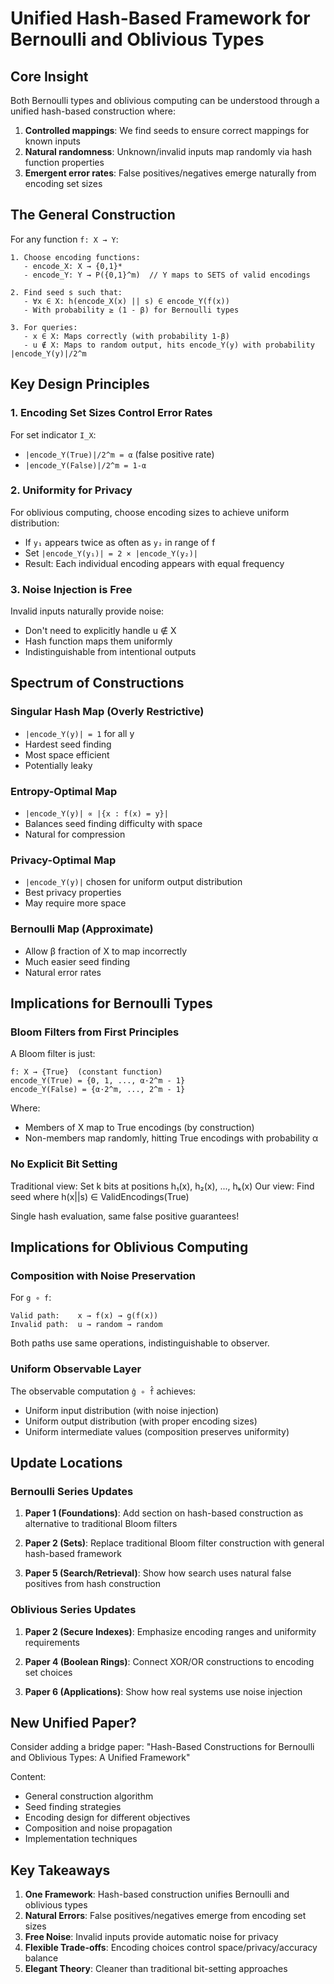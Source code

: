 # Unified Hash-Based Framework for Bernoulli and Oblivious Types

## Core Insight

Both Bernoulli types and oblivious computing can be understood through a unified hash-based construction where:

1. **Controlled mappings**: We find seeds to ensure correct mappings for known inputs
2. **Natural randomness**: Unknown/invalid inputs map randomly via hash function properties
3. **Emergent error rates**: False positives/negatives emerge naturally from encoding set sizes

## The General Construction

For any function `f: X → Y`:

```
1. Choose encoding functions:
   - encode_X: X → {0,1}*
   - encode_Y: Y → P({0,1}^m)  // Y maps to SETS of valid encodings

2. Find seed s such that:
   - ∀x ∈ X: h(encode_X(x) || s) ∈ encode_Y(f(x))
   - With probability ≥ (1 - β) for Bernoulli types

3. For queries:
   - x ∈ X: Maps correctly (with probability 1-β)
   - u ∉ X: Maps to random output, hits encode_Y(y) with probability |encode_Y(y)|/2^m
```

## Key Design Principles

### 1. Encoding Set Sizes Control Error Rates

For set indicator `I_X`:
- `|encode_Y(True)|/2^m = α` (false positive rate)
- `|encode_Y(False)|/2^m = 1-α`

### 2. Uniformity for Privacy

For oblivious computing, choose encoding sizes to achieve uniform distribution:
- If `y₁` appears twice as often as `y₂` in range of f
- Set `|encode_Y(y₁)| = 2 × |encode_Y(y₂)|`
- Result: Each individual encoding appears with equal frequency

### 3. Noise Injection is Free

Invalid inputs naturally provide noise:
- Don't need to explicitly handle u ∉ X
- Hash function maps them uniformly
- Indistinguishable from intentional outputs

## Spectrum of Constructions

### Singular Hash Map (Overly Restrictive)
- `|encode_Y(y)| = 1` for all y
- Hardest seed finding
- Most space efficient
- Potentially leaky

### Entropy-Optimal Map
- `|encode_Y(y)| ∝ |{x : f(x) = y}|`
- Balances seed finding difficulty with space
- Natural for compression

### Privacy-Optimal Map
- `|encode_Y(y)|` chosen for uniform output distribution
- Best privacy properties
- May require more space

### Bernoulli Map (Approximate)
- Allow β fraction of X to map incorrectly
- Much easier seed finding
- Natural error rates

## Implications for Bernoulli Types

### Bloom Filters from First Principles

A Bloom filter is just:
```
f: X → {True}  (constant function)
encode_Y(True) = {0, 1, ..., α·2^m - 1}
encode_Y(False) = {α·2^m, ..., 2^m - 1}
```

Where:
- Members of X map to True encodings (by construction)
- Non-members map randomly, hitting True encodings with probability α

### No Explicit Bit Setting

Traditional view: Set k bits at positions h₁(x), h₂(x), ..., hₖ(x)
Our view: Find seed where h(x||s) ∈ ValidEncodings(True)

Single hash evaluation, same false positive guarantees!

## Implications for Oblivious Computing

### Composition with Noise Preservation

For `g ∘ f`:
```
Valid path:    x → f(x) → g(f(x))
Invalid path:  u → random → random
```

Both paths use same operations, indistinguishable to observer.

### Uniform Observable Layer

The observable computation `ĝ ∘ f̂` achieves:
- Uniform input distribution (with noise injection)
- Uniform output distribution (with proper encoding sizes)
- Uniform intermediate values (composition preserves uniformity)

## Update Locations

### Bernoulli Series Updates

1. **Paper 1 (Foundations)**: Add section on hash-based construction as alternative to traditional Bloom filters

2. **Paper 2 (Sets)**: Replace traditional Bloom filter construction with general hash-based framework

3. **Paper 5 (Search/Retrieval)**: Show how search uses natural false positives from hash construction

### Oblivious Series Updates

1. **Paper 2 (Secure Indexes)**: Emphasize encoding ranges and uniformity requirements

2. **Paper 4 (Boolean Rings)**: Connect XOR/OR constructions to encoding set choices

3. **Paper 6 (Applications)**: Show how real systems use noise injection

## New Unified Paper?

Consider adding a bridge paper:
"Hash-Based Constructions for Bernoulli and Oblivious Types: A Unified Framework"

Content:
- General construction algorithm
- Seed finding strategies
- Encoding design for different objectives
- Composition and noise propagation
- Implementation techniques

## Key Takeaways

1. **One Framework**: Hash-based construction unifies Bernoulli and oblivious types
2. **Natural Errors**: False positives/negatives emerge from encoding set sizes
3. **Free Noise**: Invalid inputs provide automatic noise for privacy
4. **Flexible Trade-offs**: Encoding choices control space/privacy/accuracy balance
5. **Elegant Theory**: Cleaner than traditional bit-setting approaches